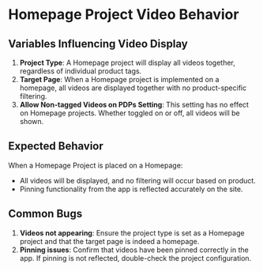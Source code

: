 # Homepage Project Video Behavior

## Variables Influencing Video Display

1. **Project Type**: A Homepage project will display all videos together, regardless of individual product tags.
2. **Target Page**: When a Homepage project is implemented on a homepage, all videos are displayed together with no product-specific filtering.
3. **Allow Non-tagged Videos on PDPs Setting**: This setting has no effect on Homepage projects. Whether toggled on or off, all videos will be shown.

## Expected Behavior

When a Homepage Project is placed on a Homepage:
- All videos will be displayed, and no filtering will occur based on product.
- Pinning functionality from the app is reflected accurately on the site.

## Common Bugs

1. **Videos not appearing**: Ensure the project type is set as a Homepage project and that the target page is indeed a homepage.
2. **Pinning issues**: Confirm that videos have been pinned correctly in the app. If pinning is not reflected, double-check the project configuration.
